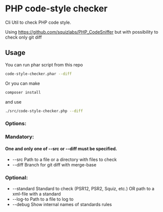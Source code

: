 # PHP code-style checker

Cli Util to check PHP code style. 

Using https://github.com/squizlabs/PHP_CodeSniffer but with possibility to check only git diff

## Usage 

You can run phar script from this repo 

```bash
code-style-checker.phar --diff 
````

Or you can make

```bash
composer install
```

and use

```bash
./src/code-style-checker.php --diff
```

### Options:

### Mandatory: 

#### One and only one of --src or --diff must be specified.

- --src                 Path to a file or a directory with files to check
- --diff                Branch for git diff with merge-base

### Optional:

- --standard            Standard to check (PSR12, PSR2, Squiz, etc.) OR path to a xml-file with a standard
- --log-to              Path to a file to log to
- --debug               Show internal names of standards rules

